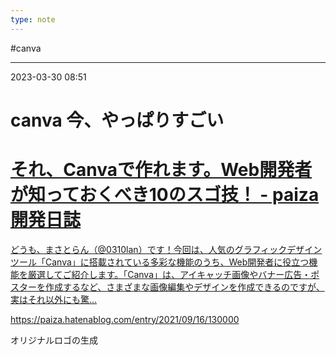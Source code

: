 ```yaml
---
type: note
---
```


#canva 

---
2023-03-30  08:51

# canva 今、やっぱりすごい


<div class="rich-link-card-container"><a class="rich-link-card" href="https://paiza.hatenablog.com/entry/2021/09/16/130000" target="_blank">
	<div class="rich-link-image-container">
		<div class="rich-link-image" style="background-image: url('https://hatenablog-parts.com/embed?url=https%3A%2F%2Fpaiza.hatenablog.com%2Fentry%2F2021%2F09%2F16%2F130000')">
	</div>
	</div>
	<div class="rich-link-card-text">
		<h1 class="rich-link-card-title">それ、Canvaで作れます。Web開発者が知っておくべき10のスゴ技！ - paiza開発日誌</h1>
		<p class="rich-link-card-description">
		どうも、まさとらん（@0310lan）です！今回は、人気のグラフィックデザインツール「Canva」に搭載されている多彩な機能のうち、Web開発者に役立つ機能を厳選してご紹介します。「Canva」は、アイキャッチ画像やバナー広告・ポスターを作成するなど、さまざまな画像編集やデザインを作成できるのですが、実はそれ以外にも驚…
		</p>
		<p class="rich-link-href">
		https://paiza.hatenablog.com/entry/2021/09/16/130000
		</p>
	</div>
</a></div>



オリジナルロゴの生成